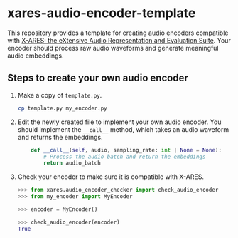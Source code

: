 # xares-audio-encoder-template

This repository provides a template for creating audio encoders compatible with [X-ARES: the eXtensive Audio Representation and Evaluation Suite](https://github.com/jimbozhang/xares). Your encoder should process raw audio waveforms and generate meaningful audio embeddings.

## Steps to create your own audio encoder

1. Make a copy of `template.py`.

    ```bash
    cp template.py my_encoder.py
    ```

1. Edit the newly created file to implement your own audio encoder. You should implement the `__call__` method, which takes an audio waveform and returns the embeddings.

    ```python
        def __call__(self, audio, sampling_rate: int | None = None):
            # Process the audio batch and return the embeddings
            return audio_batch
    ```

1. Check your encoder to make sure it is compatible with X-ARES.

    ```python
    >>> from xares.audio_encoder_checker import check_audio_encoder
    >>> from my_encoder import MyEncoder

    >>> encoder = MyEncoder()

    >>> check_audio_encoder(encoder)
    True
    ```
